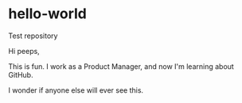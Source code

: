 # hello-world
Test repository

Hi peeps,

This is fun. I work as a Product Manager, and now I'm learning about GitHub.

I wonder if anyone else will ever see this.
